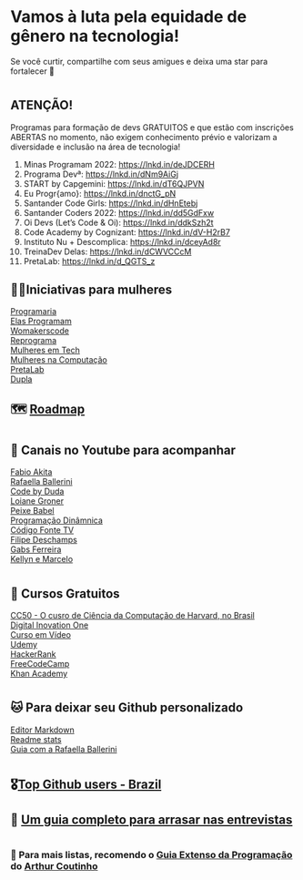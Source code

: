 # Vamos à luta pela equidade de gênero na tecnologia! 


Se você curtir, compartilhe com seus amigues e deixa uma star para fortalecer 💟

#

## ATENÇÃO!


Programas para formação de devs GRATUITOS e que estão com inscrições ABERTAS no momento, não exigem conhecimento prévio e valorizam a diversidade e inclusão na área de tecnologia!
 
1. Minas Programam 2022: https://lnkd.in/deJDCERH
2. Programa Devª: https://lnkd.in/dNm9AiGj
3. START by Capgemini: https://lnkd.in/dT6QJPVN
4. Eu Progr{amo}: https://lnkd.in/dnctG_pN
5. Santander Code Girls: https://lnkd.in/dHnEtebj
6. Santander Coders 2022: https://lnkd.in/dd5GdFxw
7. Oi Devs (Let’s Code & Oi): https://lnkd.in/ddkSzh2t
8. Code Academy by Cognizant: https://lnkd.in/dV-H2rB7
9. Instituto Nu + Descomplica: https://lnkd.in/dceyAd8r
10. TreinaDev Delas: https://lnkd.in/dCWVCCcM
11. PretaLab: https://lnkd.in/d_QGTS_z

 ## 👩‍💻Iniciativas para mulheres
 
 [Programaria](https://www.programaria.org/) <br>
 [Elas Programam](https://elasprogramam.com.br/#/) <br>
 [Womakerscode](https://womakerscode.org/) <br>
 [Reprograma](https://reprograma.com.br/) <br>
 [Mulheres em Tech](https://sermulheremtech.com.br/) <br>
 [Mulheres na Computação](https://mulheresnacomputacao.com/) <br>
 [PretaLab](https://www.pretalab.com/#rede) <br>
 [Dupla](https://duplatech.com/) <br>
 
 
 ## 🗺️ [Roadmap](https://roadmap.sh/)
 
 #
 
## 🔔 Canais no Youtube para acompanhar
 
 [Fabio Akita](https://www.youtube.com/c/FabioAkita1990) <br>
 [Rafaella Ballerini](https://www.youtube.com/channel/UC_-uuuZbY0AAt9CViNzvc-Q) <br>
 [Code by Duda](https://www.youtube.com/c/CodeByDuda) <br>
 [Loiane Groner](https://www.youtube.com/c/loianegroner) <br>
 [Peixe Babel](https://www.youtube.com/c/PeixeBabel) <br>
 [Programação Dinâmnica](https://www.youtube.com/c/Programa%C3%A7%C3%A3oDin%C3%A2mica) <br>
 [Código Fonte TV](https://www.youtube.com/c/codigofontetv) <br>
 [Filipe Deschamps](https://www.youtube.com/c/FilipeDeschamps) <br>
 [Gabs Ferreira](https://www.youtube.com/c/GabsFerreira) <br>
 [Kellyn e Marcelo](https://www.youtube.com/c/KellyneMarcelo) <br>
 
 #
 
 ## 📝 Cursos Gratuitos
 
 [CC50 - O cusro de Ciência da Computação de Harvard, no Brasil](https://cc50.estudarfora.org.br/) <br>
 [Digital Inovation One](https://digitalinnovation.one/) <br>
 [Curso em Vídeo](https://www.cursoemvideo.com/) <br>
 [Udemy](https://www.udemy.com/courses/development/?price=price-free&sort=popularity) <br>
 [HackerRank](https://www.hackerrank.com/) <br>
 [FreeCodeCamp](https://www.freecodecamp.org/) <br>
 [Khan Academy](https://pt.khanacademy.org/) <br>
 

 #
 
 ## 🐱 Para deixar seu Github personalizado
 
 [Editor Markdown](https://stackedit.io/) <br>
 [Readme stats](https://github.com/anuraghazra/github-readme-stats) <br>
 [Guia com a Rafaella Ballerini](https://www.youtube.com/watch?v=TsaLQAetPLU&list=PLhkO7OMKgT_rqwGYldqcFxyN4yjFgmDh8&index=4&ab_channel=RafaellaBallerini) <br>
 
#

## 🎖️[Top Github users - Brazil](https://github.com/gayanvoice/top-github-users/blob/main/markdown/followers/brazil.md) <br>

## 💼 [Um guia completo para arrasar nas entrevistas](https://github.com/DopplerHQ/awesome-interview-questions) <br> 

#

### 🔗 Para mais listas, recomendo o [Guia Extenso da Programação](https://github.com/arthurspk/guiadevbrasil) do [Arthur Coutinho](https://github.com/arthurspk) <br>
 
 
 
 
 
 
 





